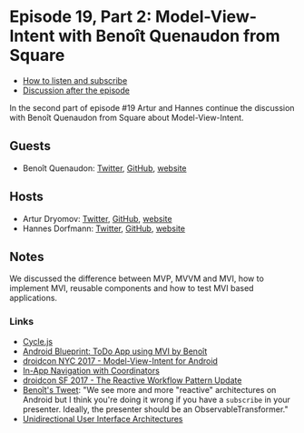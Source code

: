 # Episode 19, Part 2: Model-View-Intent with Benoît Quenaudon from Square

* [How to listen and subscribe](https://github.com/artem-zinnatullin/TheContext-Podcast)
* [Discussion after the episode](https://github.com/artem-zinnatullin/TheContext-Podcast/issues/95)

In the second part of episode #19 Artur and Hannes continue the discussion with Benoît Quenaudon from Square about Model-View-Intent.

## Guests

* Benoît Quenaudon: [Twitter](https://twitter.com/oldergod), [GitHub](https://github.com/oldergod), [website](https://benoitquenaudon.com)

## Hosts

* Artur Dryomov: [Twitter](https://twitter.com/arturdryomov), [GitHub](https://github.com/ming13), [website](https://arturdryomov.online)
* Hannes Dorfmann: [Twitter](https://twitter.com/sockeqwe), [GitHub](https://github.com/sockeqwe), [website](http://hannesdorfmann.com)

## Notes

We discussed the difference between MVP, MVVM and MVI, how to implement MVI, reusable components and how to test MVI based applications.

### Links

- [Cycle.js](https://cycle.js.org)
- [Android Blueprint: ToDo App using MVI by Benoît](https://github.com/oldergod/android-architecture)
- [droidcon NYC 2017 - Model-View-Intent for Android](https://www.youtube.com/watch?v=PXBXcHQeDLE)
- [In-App Navigation with Coordinators](http://hannesdorfmann.com/android/mosby3-mvi-8)
- [droidcon SF 2017 - The Reactive Workflow Pattern Update](https://www.youtube.com/watch?v=mvBVkU2mCF4)
- [Benoît's Tweet](https://twitter.com/oldergod/status/999638960384233474): "We see more and more "reactive" architectures on Android but I think you're doing it wrong if you have a `subscribe` in your presenter. Ideally, the presenter should be an ObservableTransformer."
- [Unidirectional User Interface Architectures](https://staltz.com/unidirectional-user-interface-architectures.html)
